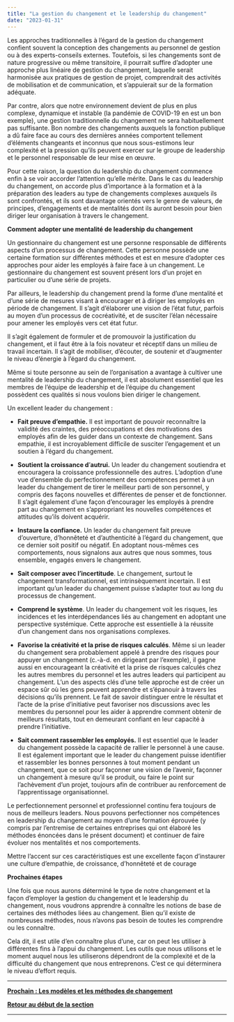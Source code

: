 ```yaml
---
title: "La gestion du changement et le leadership du changement"
date: "2023-01-31"
---
```


Les approches traditionnelles à l’égard de la gestion du changement confient souvent la conception des changements au personnel de gestion ou à des experts-conseils externes. Toutefois, si les changements sont de nature progressive ou même transitoire, il pourrait suffire d’adopter une approche plus linéaire de gestion du changement, laquelle serait harmonisée aux pratiques de gestion de projet, comprendrait des activités de mobilisation et de communication, et s’appuierait sur de la formation adéquate.

Par contre, alors que notre environnement devient de plus en plus complexe, dynamique et instable (la pandémie de COVID-19 en est un bon exemple), une gestion traditionnelle du changement ne sera habituellement pas suffisante. Bon nombre des changements auxquels la fonction publique a dû faire face au cours des dernières années comportent tellement d’éléments changeants et inconnus que nous sous-estimons leur complexité et la pression qu’ils peuvent exercer sur le groupe de leadership et le personnel responsable de leur mise en œuvre.

Pour cette raison, la question du leadership du changement commence enfin à se voir accorder l’attention qu’elle mérite. Dans le cas du leadership du changement, on accorde plus d’importance à la formation et à la préparation des leaders au type de changements complexes auxquels ils sont confrontés, et ils sont davantage orientés vers le genre de valeurs, de principes, d’engagements et de mentalités dont ils auront besoin pour bien diriger leur organisation à travers le changement.

**Comment adopter une mentalité de leadership du changement**

Un gestionnaire du changement est une personne responsable de différents aspects d’un processus de changement. Cette personne possède une certaine formation sur différentes méthodes et est en mesure d’adopter ces approches pour aider les employés à faire face à un changement. Le gestionnaire du changement est souvent présent lors d’un projet en particulier ou d’une série de projets.

Par ailleurs, le leadership du changement prend la forme d’une mentalité et d’une série de mesures visant à encourager et à diriger les employés en période de changement. Il s’agit d’élaborer une vision de l’état futur, parfois au moyen d’un processus de cocréativité, et de susciter l’élan nécessaire pour amener les employés vers cet état futur.

Il s’agit également de formuler et de promouvoir la justification du changement, et il faut être à la fois novateur et réceptif dans un milieu de travail incertain. Il s’agit de mobiliser, d’écouter, de soutenir et d’augmenter le niveau d’énergie à l’égard du changement.

Même si toute personne au sein de l’organisation a avantage à cultiver une mentalité de leadership du changement, il est absolument essentiel que les membres de l’équipe de leadership et de l’équipe du changement possèdent ces qualités si nous voulons bien diriger le changement.

Un excellent leader du changement :

- **Fait preuve d’empathie.** Il est important de pouvoir reconnaître la validité des craintes, des préoccupations et des motivations des employés afin de les guider dans un contexte de changement. Sans empathie, il est incroyablement difficile de susciter l’engagement et un soutien à l’égard du changement.

- **Soutient la croissance d**’**autrui.** Un leader du changement soutiendra et encouragera la croissance professionnelle des autres. L’adoption d’une vue d’ensemble du perfectionnement des compétences permet à un leader du changement de tirer le meilleur parti de son personnel, y compris des façons nouvelles et différentes de penser et de fonctionner. Il s’agit également d’une façon d’encourager les employés à prendre part au changement en s’appropriant les nouvelles compétences et attitudes qu’ils doivent acquérir.

- **Instaure la confiance.** Un leader du changement fait preuve d’ouverture, d’honnêteté et d’authenticité à l’égard du changement, que ce dernier soit positif ou négatif. En adoptant nous-mêmes ces comportements, nous signalons aux autres que nous sommes, tous ensemble, engagés envers le changement.

- **Sait composer avec l’incertitude**. Le changement, surtout le changement transformationnel, est intrinsèquement incertain. Il est important qu’un leader du changement puisse s’adapter tout au long du processus de changement.

- **Comprend le système**. Un leader du changement voit les risques, les incidences et les interdépendances liés au changement en adoptant une perspective systémique. Cette approche est essentielle à la réussite d’un changement dans nos organisations complexes.

- **Favorise la créativité et la prise de risques calculés**. Même si un leader du changement sera probablement appelé à prendre des risques pour appuyer un changement (c.-à-d. en dirigeant par l’exemple), il gagne aussi en encourageant la créativité et la prise de risques calculés chez les autres membres du personnel et les autres leaders qui participent au changement. L’un des aspects clés d’une telle approche est de créer un espace sûr où les gens peuvent apprendre et s’épanouir à travers les décisions qu’ils prennent. Le fait de savoir distinguer entre le résultat et l’acte de la prise d’initiative peut favoriser nos discussions avec les membres du personnel pour les aider à apprendre comment obtenir de meilleurs résultats, tout en demeurant confiant en leur capacité à prendre l’initiative.

- **Sait comment rassembler les employés.** Il est essentiel que le leader du changement possède la capacité de rallier le personnel à une cause. Il est également important que le leader du changement puisse identifier et rassembler les bonnes personnes à tout moment pendant un changement, que ce soit pour façonner une vision de l’avenir, façonner un changement à mesure qu’il se produit, ou faire le point sur l’achèvement d’un projet, toujours afin de contribuer au renforcement de l’apprentissage organisationnel.

Le perfectionnement personnel et professionnel continu fera toujours de nous de meilleurs leaders. Nous pouvons perfectionner nos compétences en leadership du changement au moyen d’une formation éprouvée (y compris par l’entremise de certaines entreprises qui ont élaboré les méthodes énoncées dans le présent document) et continuer de faire évoluer nos mentalités et nos comportements.

Mettre l’accent sur ces caractéristiques est une excellente façon d’instaurer une culture d’empathie, de croissance, d’honnêteté et de courage

**Prochaines étapes**

Une fois que nous aurons déterminé le type de notre changement et la façon d’employer la gestion du changement et le leadership du changement, nous voudrons apprendre à connaître les notions de base de certaines des méthodes liées au changement. Bien qu’il existe de nombreuses méthodes, nous n’avons pas besoin de toutes les comprendre ou les connaître.

Cela dit, il est utile d’en connaître plus d’une, car on peut les utiliser à différentes fins à l’appui du changement. Les outils que nous utilisons et le moment auquel nous les utiliserons dépendront de la complexité et de la difficulté du changement que nous entreprenons. C’est ce qui déterminera le niveau d’effort requis.

* * *

[**Prochain : Les modèles et les méthodes de changement**](/les-modeles-et-les-methodes-de-changement/)

[**Retour au début de la section**](/naviguer-dans-le-monde-du-changement/)

* * *

